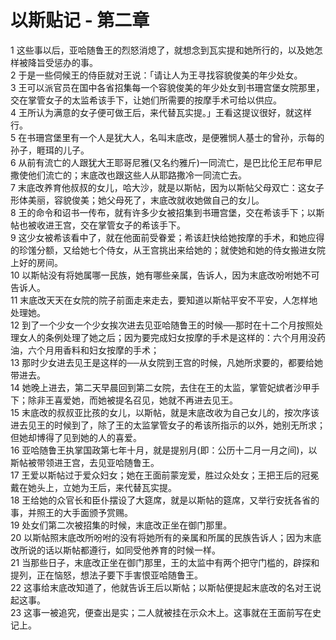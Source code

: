 # 以斯贴记 - 第二章
  
 1 这些事以后，亚哈随鲁王的烈怒消熄了，就想念到瓦实提和她所行的，以及她怎样被降旨受惩办的事。  
 2 于是一些伺候王的侍臣就对王说：「请让人为王寻找容貌俊美的年少处女。  
 3 王可以派官员在国中各省招集每一个容貌俊美的年少处女到书珊宫堡女院那里，交在掌管女子的太监希该手下，让她们所需要的按摩手术可给以供应。  
 4 王所认为满意的女子便可做王后，来代替瓦实提。」王看这提议很好，就这样行。  
 5 在书珊宫堡里有一个人是犹大人，名叫末底改，是便雅悯人基士的曾孙，示每的孙子，睚珥的儿子。  
 6 从前有流亡的人跟犹大王耶哥尼雅(又名约雅斤)一同流亡，是巴比伦王尼布甲尼撒使他们流亡的；末底改也跟这些人从耶路撒冷一同流亡去。  
 7 末底改养育他叔叔的女儿，哈大沙，就是以斯帖，因为以斯帖父母双亡：这女子形体美丽，容貌俊美；她父母死了，末底改就收她做自己的女儿。  
 8 王的命令和诏书一传布，就有许多少女被招集到书珊宫堡，交在希该手下；以斯帖也被收进王宫，交在掌管女子的希该手下。  
 9 这少女被希该看中了，就在他面前受眷爱；希该赶快给她按摩的手术，和她应得的珍馐分额，又给她七个侍女，从王宫挑出来给她的；就使她和她的侍女搬进女院上好的房间。  
 10 以斯帖没有将她属哪一民族，她有哪些亲属，告诉人，因为末底改吩咐她不可告诉人。  
 11 末底改天天在女院的院子前面走来走去，要知道以斯帖平安不平安，人怎样地处理她。  
 12 到了一个少女一个少女挨次进去见亚哈随鲁王的时候──那时在十二个月按照处理女人的条例处理了她之后；因为要完成妇女按摩的手术是这样的：六个月用没药油，六个月用香料和妇女按摩的手术；  
 13 那时少女进去见王是这样的──从女院到王宫的时候，凡她所求要的，都要给她带进去。  
 14 她晚上进去，第二天早晨回到第二女院，去住在王的太监，掌管妃嫔者沙甲手下；除非王喜爱她，而她被提名召见，她就不再进去见王。  
 15 末底改的叔叔亚比孩的女儿，以斯帖，就是末底改收为自己女儿的，按次序该进去见王的时候到了，除了王的太监掌管女子的希该所指示的以外，她别无所求；但她却博得了见到她的人的喜爱。  
 16 亚哈随鲁王执掌国政第七年十月，就是提别月(即：公历十二月一月之间)，以斯帖被带领进王宫，去见亚哈随鲁王。  
 17 王爱以斯帖过于爱众妇女；她在王面前蒙宠爱，胜过众处女；王把王后的冠冕戴在她头上，立她为王后，来代替瓦实提。  
 18 王给她的众官长和臣仆摆设了大筵席，就是以斯帖的筵席，又举行安抚各省的事，并照王的大手面颁予赏赐。  
 19 处女们第二次被招集的时候，末底改正坐在御门那里。  
 20 以斯帖照末底改所吩咐的没有将她所有的亲属和所属的民族告诉人；因为末底改所说的话以斯帖都遵行，如同受他养育的时候一样。  
 21 当那些日子，末底改正坐在御门那里，王的太监中有两个把守门槛的，辟探和提列，正在恼怒，想法子要下手害恨亚哈随鲁王。  
 22 这事给末底改知道了，他就告诉王后以斯帖；以斯帖便提起末底改的名对王说起这事。  
 23 这事一被追究，便查出是实；二人就被挂在示众木上。这事就在王面前写在史记上。